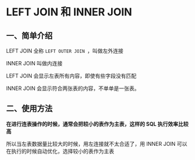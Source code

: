 # LEFT JOIN 和 INNER JOIN



## 一、简单介绍

LEFT JOIN 全称 ``LEFT OUTER JOIN ``，叫做左外连接

INNER JOIN 叫做内连接

LEFT JOIN 会显示左表所有内容，即使有些字段没有匹配

INNER JOIN 会显示符合两张表的内容，不单单是一张表。



## 二、使用方法

**在进行连表操作的时候，通常会把较小的表作为主表，这样的 SQL 执行效率比较高**

所以当左表数据量比较大的时候，用左连接就不太合适了，用 INNER JOIN 可以在执行的时候自动优化，选择较小的表作为主表

